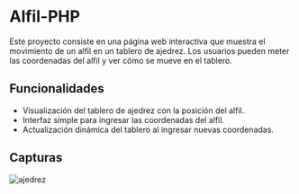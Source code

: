 # Alfil-PHP

Este proyecto consiste en una página web interactiva que muestra el movimiento de un alfil en un tablero de ajedrez. Los usuarios pueden meter las coordenadas del alfil y ver cómo se mueve en el tablero.

## Funcionalidades

- Visualización del tablero de ajedrez con la posición del alfil.
- Interfaz simple para ingresar las coordenadas del alfil.
- Actualización dinámica del tablero al ingresar nuevas coordenadas.

## Capturas 

![ajedrez](https://github.com/CristinaFdezFdez/Alfil-PHP/assets/155740893/a0992ec5-56ac-4645-8d46-48a7f20d9f7d)





